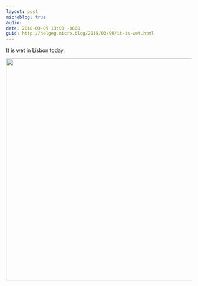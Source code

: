 ```yaml
---
layout: post
microblog: true
audio: 
date: 2018-03-09 13:00 -0000
guid: http://helgeg.micro.blog/2018/03/09/it-is-wet.html
---
```

It is wet in Lisbon today. 

<img src="http://microblog.helgegudmundsen.com/uploads/2018/d4fbc99c31.jpg" width="600" height="600" />
